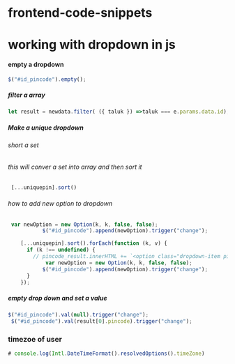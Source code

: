# frontend-code-snippets



# working with dropdown in js

#### empty a dropdown

```javascript
$("#id_pincode").empty();
```

##### filter a array

```javascript
let result = newdata.filter( ({ taluk }) =>taluk === e.params.data.id);
```

##### Make a unique dropdown

######  short a set

###### this will conver a set into array and then sort it

```javascript
 [...uniquepin].sort()
```
 
###### how to add new option to dropdown

```javascript
 var newOption = new Option(k, k, false, false);
           $("#id_pincode").append(newOption).trigger("change");
```

```javascript
    [...uniquepin].sort().forEach(function (k, v) {
      if (k !== undefined) {
        // pincode_result.innerHTML += `<option class="dropdown-item pitems" value="${k}">${k}</option>`;
            var newOption = new Option(k, k, false, false);
           $("#id_pincode").append(newOption).trigger("change");
      }
    });
```

##### empty drop down and set a value

```javascript
$("#id_pincode").val(null).trigger("change");
 $("#id_pincode").val(result[0].pincode).trigger("change");
```

### timezoe of user
```javascript
# console.log(Intl.DateTimeFormat().resolvedOptions().timeZone)
```
